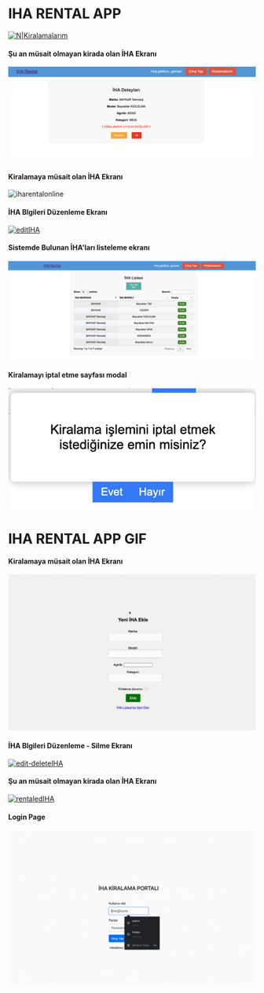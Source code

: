 # IHA RENTAL APP

[![N|Kiralamalarım](https://github.com/GamzeEbru/rentalProject/blob/main/static/img/Kiralamalar%C4%B1m.png)](https://github.com/GamzeEbru/rentalProject/blob/main/static/img/Kiralamalar%C4%B1m.png)

#### Şu an müsait olmayan kirada olan İHA Ekranı 
[![iharentaled](https://github.com/GamzeEbru/rentalProject/blob/main/static/img/ihaDetaylari_kirali.png)](https://github.com/GamzeEbru/rentalProject/blob/main/static/img/ihaDetaylari_kirali.png)
 
#### Kiralamaya müsait olan İHA Ekranı 
![iharentalonline](https://github.com/GamzeEbru/rentalProject/blob/main/static/img/ihaDetaylari_m%C3%BCsait.png)

#### İHA Blgileri Düzenleme Ekranı 
[![editIHA](https://github.com/GamzeEbru/rentalProject/blob/main/static/img/ihaD%C3%BCzenle.png)](https://github.com/GamzeEbru/rentalProject/blob/main/static/img/ihaD%C3%BCzenle.png)
 
#### Sistemde Bulunan İHA'ları listeleme ekranı 
[![listIHA](https://github.com/GamzeEbru/rentalProject/blob/main/static/img/ihaListeleme.png)](https://github.com/GamzeEbru/rentalProject/blob/main/static/img/ihaListeleme.png)
 
#### Kiralamayı iptal etme sayfası modal
[![cancelRentalModal](https://github.com/GamzeEbru/rentalProject/blob/main/static/img/kiralamaIptal.png)](https://github.com/GamzeEbru/rentalProject/blob/main/static/img/kiralamaIptal.png)
 
# IHA RENTAL APP GIF

#### Kiralamaya müsait olan İHA Ekranı 
![newIHAadd](https://github.com/GamzeEbru/rentalProject/blob/main/static/img/addNewIha.gif)

#### İHA Blgileri Düzenleme - Silme Ekranı 
[![edit-deleteIHA](https://github.com/GamzeEbru/rentalProject/blob/main/static/img/iha_edit-delete.gif)](https://github.com/GamzeEbru/rentalProject/blob/main/static/img/iha_edit-delete.gif)
 
#### Şu an müsait olmayan kirada olan İHA Ekranı 
[![rentaledIHA](https://github.com/GamzeEbru/rentalProject/blob/main/static/img/kiralanan%C4%B0ha.gif)](https://github.com/GamzeEbru/rentalProject/blob/main/static/img/kiralanan%C4%B0ha.gif)
 
#### Login Page
[![LoginPage](https://github.com/GamzeEbru/rentalProject/blob/main/static/img/loginPage.gif)](https://github.com/GamzeEbru/rentalProject/blob/main/static/img/loginPage.gif)
 